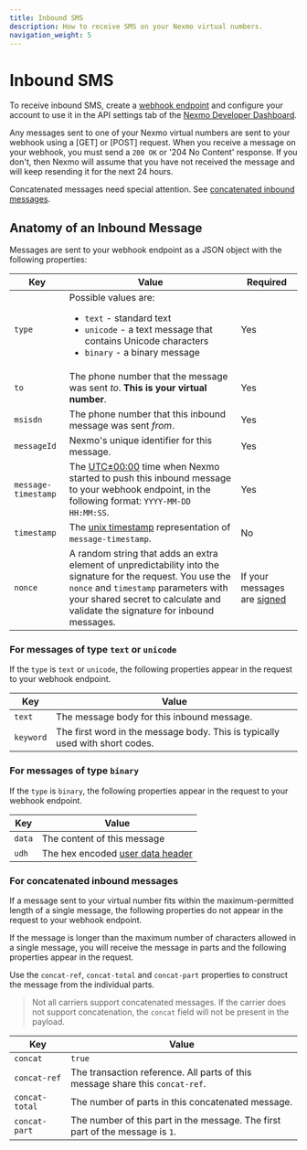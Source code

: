 ```yaml
---
title: Inbound SMS
description: How to receive SMS on your Nexmo virtual numbers.
navigation_weight: 5
---
```


# Inbound SMS

To receive inbound SMS, create a [webhook endpoint](/concepts/guides/webhooks) and configure your account to use it in the API settings tab of the [Nexmo Developer Dashboard](https://dashboard.nexmo.com/settings).

Any messages sent to one of your Nexmo virtual numbers are sent to your webhook using a [GET] or [POST] request. When you receive a message on your webhook, you must send a `200 OK` or '204 No Content' response. If you don't, then Nexmo will assume that you have not received the message and will keep resending it for the next 24 hours.

Concatenated messages need special attention. See [concatenated inbound messages](#for-concatenated-inbound-messages).

## Anatomy of an Inbound Message

Messages are sent to your webhook endpoint as a JSON object with the following properties:

Key | Value | Required
--|--|--
`type` | Possible values are: <ul><li>`text` - standard text</li><li>`unicode` - a text message that contains Unicode characters<li>`binary` - a binary message</li></ul>| Yes
`to` | The phone number that the message was sent *to*. **This is your virtual number**.| Yes
`msisdn` | The phone number that this inbound message was sent *from*. | Yes
`messageId` | Nexmo's unique identifier for this message.| Yes
`message-timestamp` | The [UTC±00:00](https://en.wikipedia.org/wiki/UTC%C2%B100:00) time when Nexmo started to push this inbound message to your webhook endpoint, in the following format: `YYYY-MM-DD HH:MM:SS`.| Yes
`timestamp` | The [unix timestamp](https://www.unixtimestamp.com/) representation of `message-timestamp`. | No
`nonce` | A random string that adds an extra element of unpredictability into the signature for the request. You use the `nonce` and `timestamp` parameters with your shared secret to calculate and validate the signature for inbound messages. | If your messages are [signed](/concepts/guides/signing-messages)


### For messages of type `text` or `unicode`

If the `type` is `text` or `unicode`, the following properties appear in the request to your webhook endpoint.

Key | Value 
-- | -- 
`text` | The message body for this inbound message.
`keyword` | The first word in the message body. This is typically used with short codes.

### For messages of type `binary`

If the `type` is `binary`, the following properties appear in the request to your webhook endpoint.

Key | Value 
-- | -- 
`data` | The content of this message 
`udh` | The hex encoded [user data header](https://en.wikipedia.org/wiki/User_Data_Header) 

### For concatenated inbound messages

If a message sent to your virtual number fits within the maximum-permitted length of a single message, the following properties do not appear in the request to your webhook endpoint.

If the message is longer than the maximum number of characters allowed in a single message, you will receive the message in parts and the following properties appear in the request.

Use the `concat-ref`, `concat-total` and `concat-part` properties to construct the message from the individual parts.

> Not all carriers support concatenated messages. If the carrier does not support concatenation, the `concat` field will not be present in the payload.

Key | Value 
-- | -- 
`concat` | `true` 
`concat-ref` | The transaction reference. All parts of this message share this `concat-ref`.
`concat-total` | The number of parts in this concatenated message.
`concat-part` | The number of this part in the message. The first part of the message is `1`.

